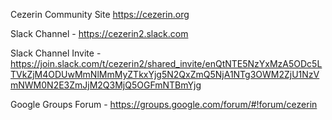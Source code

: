 Cezerin Community Site https://cezerin.org

Slack Channel - https://cezerin2.slack.com

Slack Channel Invite - https://join.slack.com/t/cezerin2/shared_invite/enQtNTE5NzYxMzA5ODc5LTVkZjM4ODUwMmNlMmMyZTkxYjg5N2QxZmQ5NjA1NTg3OWM2ZjU1NzVmNWM0N2E3ZmJjM2Q3MjQ5OGFmNTBmYjg

Google Groups Forum - https://groups.google.com/forum/#!forum/cezerin
